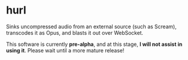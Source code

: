 # hurl

Sinks uncompressed audio from an external source (such as Scream), transcodes it as Opus, and blasts it out over WebSocket.

This software is currently **pre-alpha**, and at this stage, **I will not assist in using it**. Please wait until a more mature release!